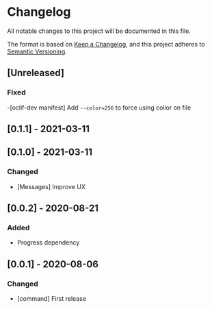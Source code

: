 # Changelog

All notable changes to this project will be documented in this file.

The format is based on [Keep a Changelog](https://keepachangelog.com/en/1.0.0/),
and this project adheres to [Semantic Versioning](https://semver.org/spec/v2.0.0.html).

## [Unreleased]
### Fixed
-[oclif-dev manifest] Add `--color=256` to force using collor on file
## [0.1.1] - 2021-03-11

## [0.1.0] - 2021-03-11

### Changed

- [Messages] Improve UX
## [0.0.2] - 2020-08-21

### Added

- Progress dependency

## [0.0.1] - 2020-08-06

### Changed

- [command] First release
